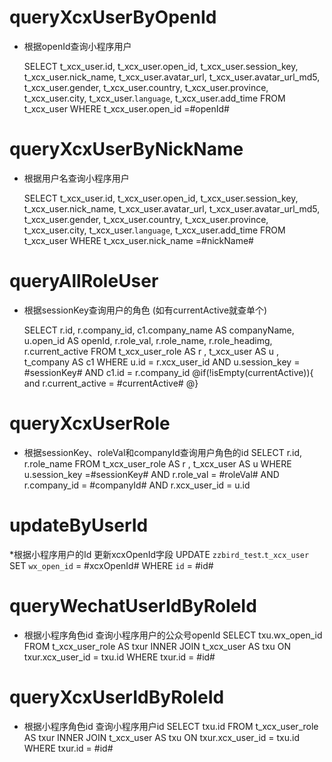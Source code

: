 queryXcxUserByOpenId
===
* 根据openId查询小程序用户
	
	SELECT
	t_xcx_user.id,
	t_xcx_user.open_id,
	t_xcx_user.session_key,
	t_xcx_user.nick_name,
	t_xcx_user.avatar_url,
	t_xcx_user.avatar_url_md5,
	t_xcx_user.gender,
	t_xcx_user.country,
	t_xcx_user.province,
	t_xcx_user.city,
	t_xcx_user.`language`,
	t_xcx_user.add_time
	FROM
	t_xcx_user
	WHERE
	t_xcx_user.open_id =#openId#

	
queryXcxUserByNickName
===
* 根据用户名查询小程序用户

	SELECT
	t_xcx_user.id,
	t_xcx_user.open_id,
	t_xcx_user.session_key,
	t_xcx_user.nick_name,
	t_xcx_user.avatar_url,
	t_xcx_user.avatar_url_md5,
	t_xcx_user.gender,
	t_xcx_user.country,
	t_xcx_user.province,
	t_xcx_user.city,
	t_xcx_user.`language`,
	t_xcx_user.add_time
	FROM
	t_xcx_user
	WHERE
	t_xcx_user.nick_name =#nickName#
	
queryAllRoleUser
===
* 根据sessionKey查询用户的角色 (如有currentActive就查单个)

	SELECT
		r.id,
		r.company_id,
		c1.company_name AS companyName,
		u.open_id AS openId,
		r.role_val,
		r.role_name,
		r.role_headimg,
		r.current_active
		FROM
		t_xcx_user_role AS r ,
		t_xcx_user AS u ,
		t_company AS c1
		WHERE
		u.id = r.xcx_user_id AND
		u.session_key = #sessionKey# AND
		c1.id = r.company_id
		@if(!isEmpty(currentActive)){
		 and r.current_active = #currentActive#
		@}
		
		
queryXcxUserRole
===
* 根据sessionKey、roleVal和companyId查询用户角色的id
	SELECT
	r.id,
	r.role_name
	FROM
	t_xcx_user_role AS r ,
	t_xcx_user AS u
	WHERE
	u.session_key =#sessionKey# AND
	r.role_val = #roleVal# AND
	r.company_id = #companyId# AND
	r.xcx_user_id = u.id



updateByUserId
===
   *根据小程序用户的Id 更新xcxOpenId字段
	UPDATE `zzbird_test`.`t_xcx_user` 
	SET
	`wx_open_id` = #xcxOpenId#
	WHERE
		`id` = #id#
		
queryWechatUserIdByRoleId
===
* 根据小程序角色id 查询小程序用户的公众号openId
	SELECT
	txu.wx_open_id
	FROM
	t_xcx_user_role AS txur
	INNER JOIN t_xcx_user AS txu ON txur.xcx_user_id = txu.id
	WHERE
	txur.id = #id#

queryXcxUserIdByRoleId
===
* 根据小程序角色id 查询小程序用户id
	SELECT
	txu.id
	FROM
	t_xcx_user_role AS txur
	INNER JOIN t_xcx_user AS txu ON txur.xcx_user_id = txu.id
	WHERE
	txur.id = #id#
